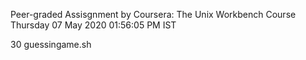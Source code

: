 Peer-graded Assisgnment by Coursera: The Unix Workbench Course  
Thursday 07 May 2020 01:56:05 PM IST

30 guessingame.sh
